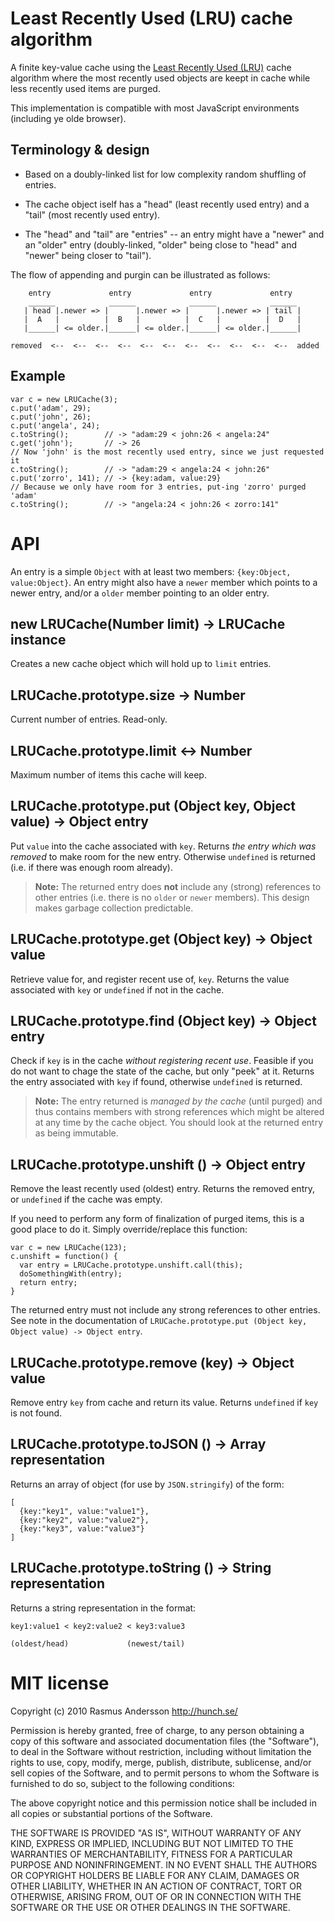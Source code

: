 # Least Recently Used (LRU) cache algorithm

A finite key-value cache using the [Least Recently Used (LRU)](http://en.wikipedia.org/wiki/Cache_algorithms#Least_Recently_Used) cache algorithm where the most recently used objects are keept in cache while less recently used items are purged.

This implementation is compatible with most JavaScript environments (including ye olde browser).

## Terminology & design

- Based on a doubly-linked list for low complexity random shuffling of entries.

- The cache object iself has a "head" (least recently used entry) and a
  "tail" (most recently used entry).

- The "head" and "tail" are "entries" -- an entry might have a "newer" and
  an "older" entry (doubly-linked, "older" being close to "head" and "newer"
  being closer to "tail").

The flow of appending and purgin can be illustrated as follows:

        entry             entry             entry             entry        
        ______            ______            ______            ______       
       | head |.newer => |      |.newer => |      |.newer => | tail |      
       |  A   |          |  B   |          |  C   |          |  D   |      
       |______| <= older.|______| <= older.|______| <= older.|______|      
                                                                           
    removed  <--  <--  <--  <--  <--  <--  <--  <--  <--  <--  <--  added

## Example

    var c = new LRUCache(3);
    c.put('adam', 29);
    c.put('john', 26);
    c.put('angela', 24);
    c.toString();        // -> "adam:29 < john:26 < angela:24"
    c.get('john');       // -> 26
    // Now 'john' is the most recently used entry, since we just requested it
    c.toString();        // -> "adam:29 < angela:24 < john:26"
    c.put('zorro', 141); // -> {key:adam, value:29}
    // Because we only have room for 3 entries, put-ing 'zorro' purged 'adam'
    c.toString();        // -> "angela:24 < john:26 < zorro:141"

# API

An entry is a simple `Object` with at least two members: `{key:Object, value:Object}`. An entry might also have a `newer` member which points to a newer entry, and/or a `older` member pointing to an older entry.

## new LRUCache(Number limit) -> LRUCache instance

Creates a new cache object which will hold up to `limit` entries.

## LRUCache.prototype.size -> Number

Current number of entries. Read-only.

## LRUCache.prototype.limit <-> Number

Maximum number of items this cache will keep.

## LRUCache.prototype.put (Object key, Object value) -> Object entry

Put `value` into the cache associated with `key`. Returns *the entry which was
removed* to make room for the new entry. Otherwise `undefined` is returned
(i.e. if there was enough room already).

> **Note:** The returned entry does **not** include any (strong) references to other entries (i.e. there is no `older` or `newer` members). This design makes garbage collection predictable.

## LRUCache.prototype.get (Object key) -> Object value

Retrieve value for, and register recent use of, `key`. Returns the value associated with `key` or `undefined` if not in the cache.

## LRUCache.prototype.find (Object key) -> Object entry

Check if `key` is in the cache *without registering recent use*. Feasible if
you do not want to chage the state of the cache, but only "peek" at it.
Returns the entry associated with `key` if found, otherwise `undefined` is
returned.

> **Note:** The entry returned is *managed by the cache* (until purged) and thus contains members with strong references which might be altered at any time by the cache object. You should look at the returned entry as being immutable.

## LRUCache.prototype.unshift () -> Object entry

Remove the least recently used (oldest) entry. Returns the removed entry, or `undefined` if the cache was empty.

If you need to perform any form of finalization of purged items, this is a good place to do it. Simply override/replace this function:

    var c = new LRUCache(123);
    c.unshift = function() {
      var entry = LRUCache.prototype.unshift.call(this);
      doSomethingWith(entry);
      return entry;
    }

The returned entry must not include any strong references to other entries. See note in the documentation of `LRUCache.prototype.put (Object key, Object value) -> Object entry`.

## LRUCache.prototype.remove (key) -> Object value

Remove entry `key` from cache and return its value. Returns `undefined` if `key` is not found.

## LRUCache.prototype.toJSON () -> Array representation

Returns an array of object (for use by `JSON.stringify`) of the form:

    [
      {key:"key1", value:"value1"},
      {key:"key2", value:"value2"},
      {key:"key3", value:"value3"}
    ]

## LRUCache.prototype.toString () -> String representation

Returns a string representation in the format:

    key1:value1 < key2:value2 < key3:value3

    (oldest/head)             (newest/tail)

# MIT license

Copyright (c) 2010 Rasmus Andersson <http://hunch.se/>

Permission is hereby granted, free of charge, to any person obtaining a copy
of this software and associated documentation files (the "Software"), to deal
in the Software without restriction, including without limitation the rights
to use, copy, modify, merge, publish, distribute, sublicense, and/or sell
copies of the Software, and to permit persons to whom the Software is
furnished to do so, subject to the following conditions:

The above copyright notice and this permission notice shall be included in
all copies or substantial portions of the Software.

THE SOFTWARE IS PROVIDED "AS IS", WITHOUT WARRANTY OF ANY KIND, EXPRESS OR
IMPLIED, INCLUDING BUT NOT LIMITED TO THE WARRANTIES OF MERCHANTABILITY,
FITNESS FOR A PARTICULAR PURPOSE AND NONINFRINGEMENT. IN NO EVENT SHALL THE
AUTHORS OR COPYRIGHT HOLDERS BE LIABLE FOR ANY CLAIM, DAMAGES OR OTHER
LIABILITY, WHETHER IN AN ACTION OF CONTRACT, TORT OR OTHERWISE, ARISING FROM,
OUT OF OR IN CONNECTION WITH THE SOFTWARE OR THE USE OR OTHER DEALINGS IN
THE SOFTWARE.
